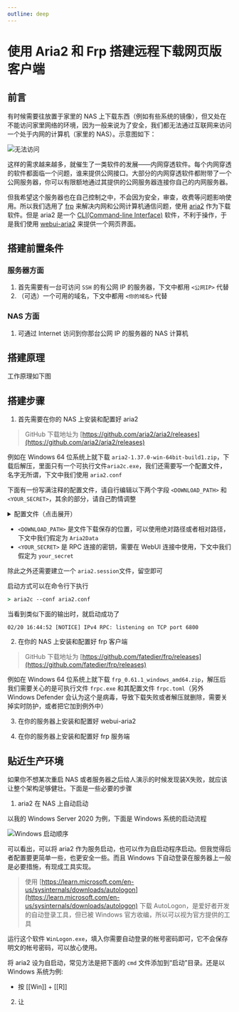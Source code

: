 ```yaml
---
outline: deep
---
```


# 使用 Aria2 和 Frp 搭建远程下载网页版客户端

## 前言

有时候需要往放置于家里的 NAS 上下载东西（例如有些系统的镜像），但又处在不能访问家里网络的环境，因为一般来说为了安全，我们都无法通过互联网来访问一个处于内网的计算机（家里的 NAS）。示意图如下：

![](/images/nas_1.png "无法访问")

这样的需求越来越多，就催生了一类软件的发展——内网穿透软件。每个内网穿透的软件都面临一个问题，谁来提供公网接口。大部分的内网穿透软件都附带了一个公网服务器，你可以有限额地通过其提供的公网服务器连接你自己的内网服务器。

但我希望这个服务器也在自己控制之中，不会因为安全，审查，收费等问题影响使用。所以我们选用了 [frp](https://github.com/fatedier/frp) 来解决内网和公网计算机通信问题，使用 [aria2](https://aria2.github.io/) 作为下载软件。但是 aria2 是一个 [CLI(Command-line Interface)](https://zh.wikipedia.org/wiki/%E5%91%BD%E4%BB%A4%E8%A1%8C%E7%95%8C%E9%9D%A2) 软件，不利于操作，于是我们使用 [webui-aria2](https://github.com/ziahamza/webui-aria2) 来提供一个网页界面。

## 搭建前置条件

### 服务器方面

1. 首先需要有一台可访问 `SSH` 的有公网 IP 的服务器，下文中都用 `<公网IP>` 代替
2. （可选）一个可用的域名，下文中都用 `<你的域名>` 代替

### NAS 方面

1. 可通过 Internet 访问到你那台公网 IP 的服务器的 NAS 计算机

## 搭建原理

工作原理如下图

## 搭建步骤

1. 首先需要在你的 NAS 上安装和配置好 aria2

> GitHub 下载地址为 [https://github.com/aria2/aria2/releases](https://github.com/aria2/aria2/releases)

例如在 Windows 64 位系统上就下载 `aria2-1.37.0-win-64bit-build1.zip`，下载后解压，里面只有一个可执行文件`aria2c.exe`，我们还需要写一个配置文件，名字无所谓，下文中我们使用 `aria2.conf`

下面有一份写满注释的配置文件，请自行编辑以下两个字段 `<DOWNLOAD_PATH>` 和 `<YOUR_SECRET>`，其余的部分，请自己酌情调整

<details>
<summary>配置文件（点击展开）</summary>

```conf
## '#'开头为注释内容, 选项都有相应的注释说明, 根据需要修改 ##
## 被注释的选项填写的是默认值, 建议在需要修改时再取消注释  ##

## 文件保存相关 ##

# 文件的保存路径(可使用绝对路径或相对路径), 默认: 当前启动位置
dir=<DOWNLOAD_PATH>
# 启用磁盘缓存, 0为禁用缓存, 需1.16以上版本, 默认:16M
disk-cache=32M
# 文件预分配方式, 能有效降低磁盘碎片, 默认:prealloc
# 预分配所需时间: none < falloc ? trunc < prealloc
# falloc和trunc则需要文件系统和内核支持
# NTFS建议使用falloc, EXT3/4建议trunc, MAC 下需要注释此项
file-allocation=falloc
# 断点续传
continue=true

## 下载连接相关 ##

# 最大同时下载任务数, 运行时可修改, 默认:5
max-concurrent-downloads=1
# 同一服务器连接数, 添加时可指定, 默认:1
max-connection-per-server=5
# 最小文件分片大小, 添加时可指定, 取值范围1M -1024M, 默认:20M
# 假定size=10M, 文件为20MiB 则使用两个来源下载; 文件为15MiB 则使用一个来源下载
min-split-size=10M
# 单个任务最大线程数, 添加时可指定, 默认:5
split=5
# 整体下载速度限制, 运行时可修改, 默认:0
#max-overall-download-limit=0
# 单个任务下载速度限制, 默认:0
#max-download-limit=0
# 整体上传速度限制, 运行时可修改, 默认:0
#max-overall-upload-limit=0
# 单个任务上传速度限制, 默认:0
#max-upload-limit=0
# 禁用IPv6, 默认:false
disable-ipv6=true

## 进度保存相关 ##

# 从会话文件中读取下载任务
input-file=aria2.session
# 在Aria2退出时保存`错误/未完成`的下载任务到会话文件
save-session=aria2.session
# 定时保存会话, 0为退出时才保存, 需1.16.1以上版本, 默认:0
save-session-interval=60

## RPC相关设置 ##

# 启用RPC, 默认:false
enable-rpc=true
# 允许所有来源, 默认:false
rpc-allow-origin-all=true
# 允许非外部访问, 默认:false
rpc-listen-all=true
# 事件轮询方式, 取值:[epoll, kqueue, port, poll, select], 不同系统默认值不同
#event-poll=select
# RPC监听端口, 端口被占用时可以修改, 默认:6800
#rpc-listen-port=6800
# RPC连接密钥
rpc-secret=<YOUR_SECRET>

## BT/PT下载相关 ##

# 当下载的是一个种子(以.torrent结尾)时, 自动开始BT任务, 默认:true
#follow-torrent=true
# BT监听端口, 当端口被屏蔽时使用, 默认:6881-6999
listen-port=51413
# 单个种子最大连接数, 默认:55
#bt-max-peers=55
# 打开DHT功能, PT需要禁用, 默认:true
enable-dht=false
# 打开IPv6 DHT功能, PT需要禁用
#enable-dht6=false
# DHT网络监听端口, 默认:6881-6999
#dht-listen-port=6881-6999
# 本地节点查找, PT需要禁用, 默认:false
#bt-enable-lpd=false
# 种子交换, PT需要禁用, 默认:true
enable-peer-exchange=false
# 每个种子限速, 对少种的PT很有用, 默认:50K
#bt-request-peer-speed-limit=50K
# 客户端伪装, PT需要
peer-id-prefix=-TR2770-
user-agent=Transmission/2.77
# 当种子的分享率达到这个数时, 自动停止做种, 0为一直做种, 默认:1.0
seed-ratio=0
# 强制保存会话, 话即使任务已经完成, 默认:false
# 较新的版本开启后会在任务完成后依然保留.aria2文件
#force-save=false
# BT校验相关, 默认:true
#bt-hash-check-seed=true
# 继续之前的BT任务时, 无需再次校验, 默认:false
bt-seed-unverified=true
# 保存磁力链接元数据为种子文件(.torrent文件), 默认:false
bt-save-metadata=true
```
</details>

* `<DOWNLOAD_PATH>` 是文件下载保存的位置，可以使用绝对路径或者相对路径，下文中我们假定为 `Aria2Data`
* `<YOUR_SECRET>` 是 RPC 连接的密钥，需要在 WebUI 连接中使用，下文中我们假定为 `your_secret`

除此之外还需要建立一个 `aria2.session`文件，留空即可

启动方式可以在命令行下执行

```cmd
> aria2c --conf aria2.conf
```

当看到类似下面的输出时，就启动成功了

```
02/20 16:44:52 [NOTICE] IPv4 RPC: listening on TCP port 6800
```

2. 在你的 NAS 上安装和配置好 frp 客户端

> GitHub 下载地址为 [https://github.com/fatedier/frp/releases](https://github.com/fatedier/frp/releases)

例如在 Windows 64 位系统上就下载 `frp_0.61.1_windows_amd64.zip`，解压后我们需要关心的是可执行文件 `frpc.exe` 和其配置文件 `frpc.toml`（另外 Windows Defender 会认为这个是病毒，导致下载失败或者解压就删除，需要关掉实时防护，或者把它加到例外中）

3. 在你的服务器上安装和配置好 webui-aria2

4. 在你的服务器上安装和配置好 frp 服务端

## 贴近生产环境

如果你不想某次重启 NAS 或者服务器之后给人演示的时候发现装X失败，就应该让整个架构足够健壮。下面是一些必要的步骤

1. aria2 在 NAS 上自动启动

以我的 Windows Server 2020 为例，下面是 Windows 系统的启动流程

![](/images/nas_windows_boot_order.png "Windows 启动顺序")

可以看出，可以将 aria2 作为服务启动，也可以作为自启动程序启动。但我觉得后者配置要更简单一些，也更安全一些。而且 Windows 下自动登录在服务器上一般是必要措施，有现成工具实现。

> 使用 [https://learn.microsoft.com/en-us/sysinternals/downloads/autologon](https://learn.microsoft.com/en-us/sysinternals/downloads/autologon) 下载 AutoLogon，是爱好者开发的自动登录工具，但已被 Windows 官方收编，所以可以视为官方提供的工具

运行这个软件 `WinLogon.exe`，填入你需要自动登录的帐号密码即可，它不会保存明文的帐号密码，可以放心使用。

将 aria2 设为自启动，常见方法是把下面的 `cmd` 文件添加到“启动”目录。还是以 Windows 系统为例:

  * 按 [[Win]] + [[R]]

2. 让
